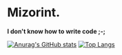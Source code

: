 # Mizorint.

**I don't know how to write code ;-;**

[![Anurag's GitHub stats](https://github-readme-stats.vercel.app/api?username=izonit&show_icons=true&theme=dracula&show=reviews&border_radius=3.3)](https://github.com/anuraghazra/github-readme-stats)
[![Top Langs](https://github-readme-stats.vercel.app/api/top-langs/?username=izonit&layout=donut)](https://github.com/anuraghazra/github-readme-stats)
